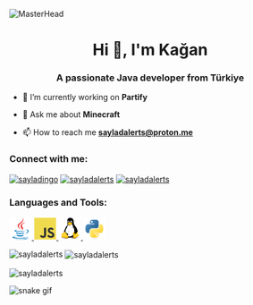   ![MasterHead](https://media.discordapp.net/attachments/1383408686243774566/1383821322668212224/31AC2028-02CA-41B7-BE84-377898242C7F.png?ex=68502f89&is=684ede09&hm=891dc560af8d846c899c56a40351ec79eb56baa8f65e692fde2f7bd8e6ebd2d1&=&format=webp&quality=lossless&width=895&height=531)

<h1 align="center">Hi 👋, I'm Kağan</h1>
<h3 align="center">A passionate Java developer from Türkiye</h3>

- 🔭 I’m currently working on **Partify**

- 💬 Ask me about **Minecraft**

- 📫 How to reach me **sayladalerts@proton.me**

<h3 align="left">Connect with me:</h3>
<p align="left">
<a href="https://instagram.com/sayladingo" target="blank"><img align="center" src="https://raw.githubusercontent.com/rahuldkjain/github-profile-readme-generator/master/src/images/icons/Social/instagram.svg" alt="sayladingo" height="30" width="40" /></a>
<a href="https://www.youtube.com/c/sayladalerts" target="blank"><img align="center" src="https://raw.githubusercontent.com/rahuldkjain/github-profile-readme-generator/master/src/images/icons/Social/youtube.svg" alt="sayladalerts" height="30" width="40" /></a>
<a href="https://discord.gg/sayladalerts" target="blank"><img align="center" src="https://raw.githubusercontent.com/rahuldkjain/github-profile-readme-generator/master/src/images/icons/Social/discord.svg" alt="sayladalerts" height="30" width="40" /></a>
</p>

<h3 align="left">Languages and Tools:</h3>
<p align="left"> <a href="https://www.java.com" target="_blank" rel="noreferrer"> <img src="https://raw.githubusercontent.com/devicons/devicon/master/icons/java/java-original.svg" alt="java" width="40" height="40"/> </a> <a href="https://developer.mozilla.org/en-US/docs/Web/JavaScript" target="_blank" rel="noreferrer"> <img src="https://raw.githubusercontent.com/devicons/devicon/master/icons/javascript/javascript-original.svg" alt="javascript" width="40" height="40"/> </a> <a href="https://www.linux.org/" target="_blank" rel="noreferrer"> <img src="https://raw.githubusercontent.com/devicons/devicon/master/icons/linux/linux-original.svg" alt="linux" width="40" height="40"/> </a> <a href="https://www.python.org" target="_blank" rel="noreferrer"> <img src="https://raw.githubusercontent.com/devicons/devicon/master/icons/python/python-original.svg" alt="python" width="40" height="40"/> </a> </p>

<p><img align="left" src="https://github-readme-stats.vercel.app/api/top-langs?username=sayladalerts&show_icons=true&locale=en&layout=compact" alt="sayladalerts" /></p>

<p>&nbsp;<img align="center" src="https://github-readme-stats.vercel.app/api?username=sayladalerts&show_icons=true&locale=en" alt="sayladalerts" /></p>

<p><img align="center" src="https://github-readme-streak-stats.herokuapp.com/?user=sayladalerts&" alt="sayladalerts" /></p>


![snake gif](https://github.com/sayladalerts/sayladalerts/blob/output/github-contribution-grid-snake.gif)

